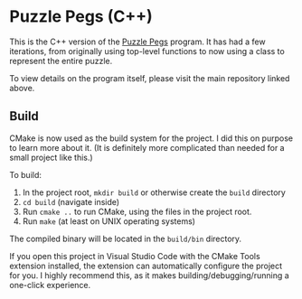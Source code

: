# Puzzle Pegs (C++)

This is the C++ version of the [Puzzle Pegs](https://github.com/Techman/puzzle-pegs) program. It has had a few iterations, from originally using top-level functions to now using a class to represent the entire puzzle.

To view details on the program itself, please visit the main repository linked above.

## Build
CMake is now used as the build system for the project. I did this on purpose to learn more about it. (It is definitely more complicated than needed for a small project like this.)

To build:

1. In the project root, `mkdir build` or otherwise create the `build` directory
2. `cd build` (navigate inside)
3. Run `cmake ..` to run CMake, using the files in the project root.
4. Run `make` (at least on UNIX operating systems)

The compiled binary will be located in the `build/bin` directory.

If you open this project in Visual Studio Code with the CMake Tools extension installed, the extension can automatically configure the project for you. I highly recommend this, as it makes building/debugging/running a one-click experience.
